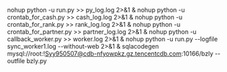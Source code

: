 nohup python -u run.py >> py_log.log 2>&1 &
nohup python -u crontab_for_cash.py >> cash_log.log 2>&1 &
nohup python -u crontab_for_rank.py >> rank_log.log 2>&1 &
nohup python -u crontab_for_partner.py >> partner_log.log 2>&1 &
nohup python -u callback_worker.py >> worker.log 2>&1 &
nohup python -u run.py --logfile sync_worker1.log --without-web 2>&1 &
sqlacodegen mysql://root:!Syy950507@cdb-nfyowpkz.gz.tencentcdb.com:10166/bzly --outfile bzly.py